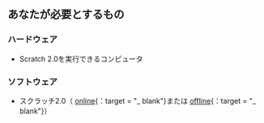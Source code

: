 ## あなたが必要とするもの

### ハードウェア

+ Scratch 2.0を実行できるコンピュータ

### ソフトウェア

+ スクラッチ2.0（ [online](https://scratch.mit.edu/projects/editor/){：target = "_ blank"}または [offline](https://scratch.mit.edu/scratch2download/){：target = "_ blank"}）